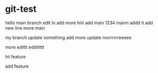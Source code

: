 # git-test
hello main branch edit
hi add more hiiii
add main 1234
mainn addd it
add new line
more main 







my branch update something
add more update  morrrrrreeeee


more edittt
eddiitttt

hii feature

add feature









